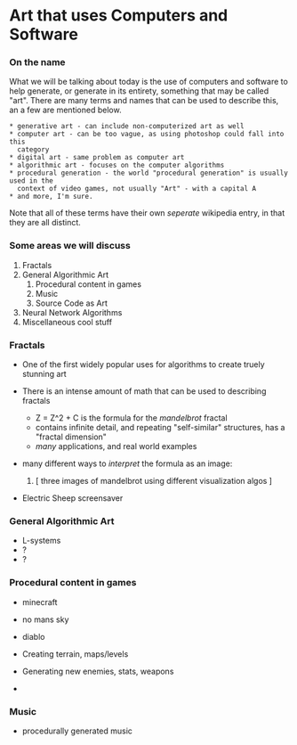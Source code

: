 # Art that uses Computers and Software

### On the name

What we will be talking about today is the use of computers and software to
help generate, or generate in its entirety, something that may be called "art".
There are many terms and names that can be used to describe this, an a few are
mentioned below.

	* generative art - can include non-computerized art as well
	* computer art - can be too vague, as using photoshop could fall into this
	  category
	* digital art - same problem as computer art
	* algorithmic art - focuses on the computer algorithms
	* procedural generation - the world "procedural generation" is usually used in the
	  context of video games, not usually "Art" - with a capital A
	* and more, I'm sure.

Note that all of these terms have their own *seperate* wikipedia entry, in that
they are all distinct.

### Some areas we will discuss

1. Fractals
1. General Algorithmic Art
	1. Procedural content in games
	1. Music
	1. Source Code as Art
1. Neural Network Algorithms
1. Miscellaneous cool stuff

### Fractals

* One of the first widely popular uses for algorithms to create truely stunning
  art
* There is an intense amount of math that can be used to describing fractals
	* Z = Z^2 + C is the formula for the *mandelbrot* fractal
	* contains infinite detail, and repeating "self-similar" structures, has a
	  "fractal dimension" 
	* *many* applications, and real world examples
* many different ways to *interpret* the formula as an image:
	1. [ three images of mandelbrot using different visualization algos ]



* Electric Sheep screensaver

### General Algorithmic Art

* L-systems
* ?
* ?

### Procedural content in games

* minecraft
* no mans sky
* diablo

* Creating terrain, maps/levels
* Generating new enemies, stats, weapons
* 

### Music

* procedurally generated music
